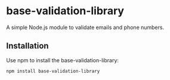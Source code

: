 # base-validation-library

A simple Node.js module to validate emails and phone numbers.

## Installation

Use npm to install the base-validation-library:

```bash
npm install base-validation-library
